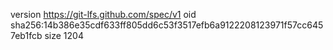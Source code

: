 version https://git-lfs.github.com/spec/v1
oid sha256:14b386e35cdf633ff805dd6c53f3517efb6a9122208123971f57cc6457eb1fcb
size 1204
